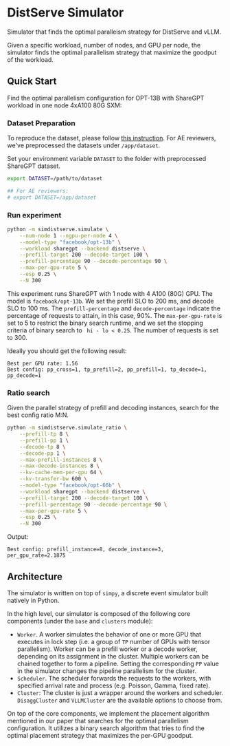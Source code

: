# DistServe Simulator

Simulator that finds the optimal paralleism strategy for DistServe and vLLM.

Given a specific workload, number of nodes, and GPU per node, the simulator finds the optimal parallelism strategy that
maximize the goodput of the workload.

## Quick Start

Find the optimal parallelism configuration for OPT-13B with ShareGPT workload in one node 4xA100 80G SXM:

### Dataset Preparation

To reproduce the dataset, please follow [this instruction](../evaluation/docs/repro-dataset.md).
For AE reviewers, we've preprocessed the datasets under `/app/dataset`.

Set your environment variable `DATASET` to the folder with preprocessed ShareGPT dataset.

```bash
export DATASET=/path/to/dataset

## For AE reviewers:
# export DATASET=/app/dataset
```

### Run experiment

```bash
python -m simdistserve.simulate \
    --num-node 1 --ngpu-per-node 4 \
    --model-type "facebook/opt-13b" \
    --workload sharegpt --backend distserve \
    --prefill-target 200 --decode-target 100 \
    --prefill-percentage 90 --decode-percentage 90 \
    --max-per-gpu-rate 5 \
    --esp 0.25 \
    --N 300
```

This experiment runs ShareGPT with 1 node with 4 A100 (80G) GPU. The model is `facebook/opt-13b`. We set the prefill SLO
to 200 ms, and decode SLO to 100 ms. The `prefill-percentage` and `decode-percentage` indicate the percentage of
requests to attain, in this case, 90%. The `max-per-gpu-rate` is set to 5 to restrict the binary search runtime,
and we set the stopping criteria of binary search to ` hi - lo < 0.25`. The number of requests is set to 300.

Ideally you should get the following result:

```text
Best per GPU rate: 1.56
Best config: pp_cross=1, tp_prefill=2, pp_prefill=1, tp_decode=1, pp_decode=1
```
### Ratio search
Given the parallel strategy of prefill and decoding instances, search for the best config ratio M:N.
```bash
python -m simdistserve.simulate_ratio \
    --prefill-tp 8 \
    --prefill-pp 1 \
    --decode-tp 8 \
    --decode-pp 1 \
    --max-prefill-instances 8 \
    --max-decode-instances 8 \
    --kv-cache-mem-per-gpu 64 \
    --kv-transfer-bw 600 \
    --model-type "facebook/opt-66b" \
    --workload sharegpt --backend distserve \
    --prefill-target 200 --decode-target 100 \
    --prefill-percentage 90 --decode-percentage 90 \
    --max-per-gpu-rate 5 \
    --esp 0.25 \
    --N 300
```
Output:
```text
Best config: prefill_instance=8, decode_instance=3, per_gpu_rate=2.1875
```
## Architecture

The simulator is written on top of `simpy`, a discrete event simulator built natively in Python. 

In the high level, our simulator is composed of the following core components (under the `base` and `clusters` module):

- `Worker`. A worker simulates the behavior of one or more GPU that executes in lock step (i.e. a group of `TP` number of GPUs with tensor parallelism). Worker can be a prefill worker or a decode worker, depending on its assignment in the cluster. Multiple workers can be chained together to form a pipeline. Setting the corresponding `PP` value in the simulator changes the pipeline parallelism for the cluster.
- `Scheduler`. The scheduler forwards the requests to the workers, with specified arrival rate and process (e.g. Poisson, Gamma, fixed rate).
- `Cluster`: The cluster is just a wrapper around the workers and scheduler. `DisaggCluster` and `VLLMCluster` are the available options to choose from.

On top of the core components, we implement the placement algorithm mentioned in our paper that searches for the optimal parallelism configuration. It utilizes a binary search algorithm that tries to find the optimal placement strategy that maximizes the per-GPU goodput.
